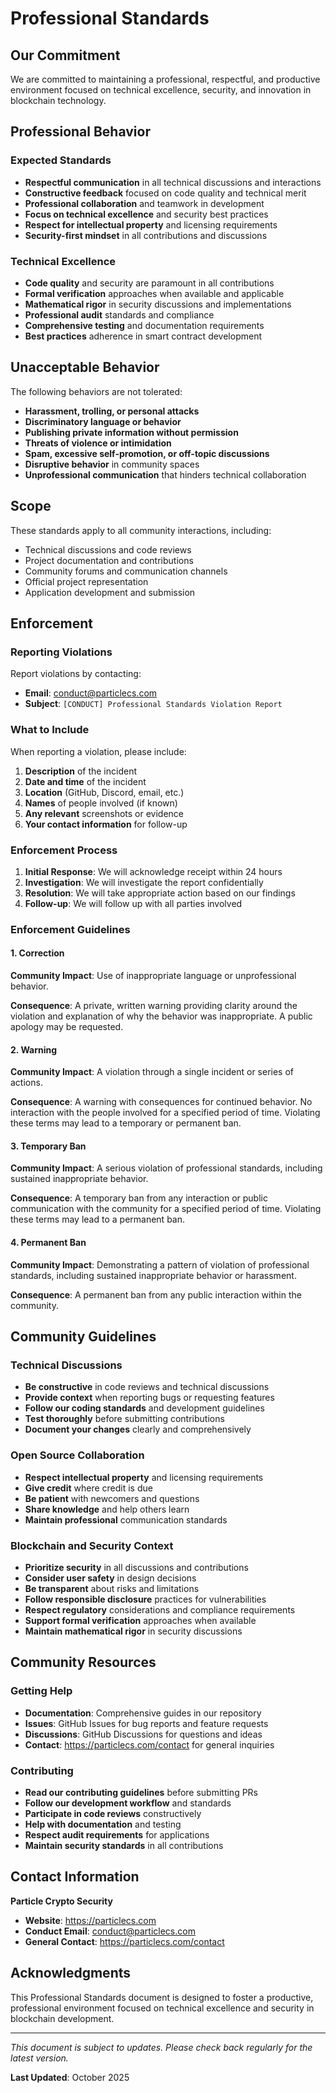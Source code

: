 # Professional Standards

## Our Commitment

We are committed to maintaining a professional, respectful, and productive environment focused on technical excellence, security, and innovation in blockchain technology.

## Professional Behavior

### Expected Standards

- **Respectful communication** in all technical discussions and interactions
- **Constructive feedback** focused on code quality and technical merit
- **Professional collaboration** and teamwork in development
- **Focus on technical excellence** and security best practices
- **Respect for intellectual property** and licensing requirements
- **Security-first mindset** in all contributions and discussions

### Technical Excellence

- **Code quality** and security are paramount in all contributions
- **Formal verification** approaches when available and applicable
- **Mathematical rigor** in security discussions and implementations
- **Professional audit** standards and compliance
- **Comprehensive testing** and documentation requirements
- **Best practices** adherence in smart contract development

## Unacceptable Behavior

The following behaviors are not tolerated:

- **Harassment, trolling, or personal attacks**
- **Discriminatory language or behavior**
- **Publishing private information without permission**
- **Threats of violence or intimidation**
- **Spam, excessive self-promotion, or off-topic discussions**
- **Disruptive behavior** in community spaces
- **Unprofessional communication** that hinders technical collaboration

## Scope

These standards apply to all community interactions, including:

- Technical discussions and code reviews
- Project documentation and contributions
- Community forums and communication channels
- Official project representation
- Application development and submission

## Enforcement

### Reporting Violations

Report violations by contacting:

- **Email**: conduct@particlecs.com
- **Subject**: `[CONDUCT] Professional Standards Violation Report`

### What to Include

When reporting a violation, please include:

1. **Description** of the incident
2. **Date and time** of the incident
3. **Location** (GitHub, Discord, email, etc.)
4. **Names** of people involved (if known)
5. **Any relevant** screenshots or evidence
6. **Your contact information** for follow-up

### Enforcement Process

1. **Initial Response**: We will acknowledge receipt within 24 hours
2. **Investigation**: We will investigate the report confidentially
3. **Resolution**: We will take appropriate action based on our findings
4. **Follow-up**: We will follow up with all parties involved

### Enforcement Guidelines

#### 1. Correction
**Community Impact**: Use of inappropriate language or unprofessional behavior.

**Consequence**: A private, written warning providing clarity around the violation and explanation of why the behavior was inappropriate. A public apology may be requested.

#### 2. Warning
**Community Impact**: A violation through a single incident or series of actions.

**Consequence**: A warning with consequences for continued behavior. No interaction with the people involved for a specified period of time. Violating these terms may lead to a temporary or permanent ban.

#### 3. Temporary Ban
**Community Impact**: A serious violation of professional standards, including sustained inappropriate behavior.

**Consequence**: A temporary ban from any interaction or public communication with the community for a specified period of time. Violating these terms may lead to a permanent ban.

#### 4. Permanent Ban
**Community Impact**: Demonstrating a pattern of violation of professional standards, including sustained inappropriate behavior or harassment.

**Consequence**: A permanent ban from any public interaction within the community.

## Community Guidelines

### Technical Discussions

- **Be constructive** in code reviews and technical discussions
- **Provide context** when reporting bugs or requesting features
- **Follow our coding standards** and development guidelines
- **Test thoroughly** before submitting contributions
- **Document your changes** clearly and comprehensively

### Open Source Collaboration

- **Respect intellectual property** and licensing requirements
- **Give credit** where credit is due
- **Be patient** with newcomers and questions
- **Share knowledge** and help others learn
- **Maintain professional** communication standards

### Blockchain and Security Context

- **Prioritize security** in all discussions and contributions
- **Consider user safety** in design decisions
- **Be transparent** about risks and limitations
- **Follow responsible disclosure** practices for vulnerabilities
- **Respect regulatory** considerations and compliance requirements
- **Support formal verification** approaches when available
- **Maintain mathematical rigor** in security discussions

## Community Resources

### Getting Help

- **Documentation**: Comprehensive guides in our repository
- **Issues**: GitHub Issues for bug reports and feature requests
- **Discussions**: GitHub Discussions for questions and ideas
- **Contact**: https://particlecs.com/contact for general inquiries

### Contributing

- **Read our contributing guidelines** before submitting PRs
- **Follow our development workflow** and standards
- **Participate in code reviews** constructively
- **Help with documentation** and testing
- **Respect audit requirements** for applications
- **Maintain security standards** in all contributions

## Contact Information

**Particle Crypto Security**
- **Website**: https://particlecs.com
- **Conduct Email**: conduct@particlecs.com
- **General Contact**: https://particlecs.com/contact

## Acknowledgments

This Professional Standards document is designed to foster a productive, professional environment focused on technical excellence and security in blockchain development.

---

*This document is subject to updates. Please check back regularly for the latest version.*

**Last Updated**: October 2025
